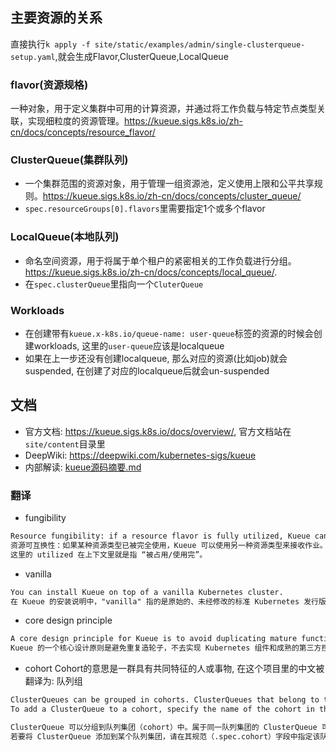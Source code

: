 ## 主要资源的关系
直接执行`k apply -f site/static/examples/admin/single-clusterqueue-setup.yaml`,就会生成Flavor,ClusterQueue,LocalQueue
### flavor(资源规格)
一种对象，用于定义集群中可用的计算资源，并通过将工作负载与特定节点类型关联，实现细粒度的资源管理。https://kueue.sigs.k8s.io/zh-cn/docs/concepts/resource_flavor/
### ClusterQueue(集群队列)
- 一个集群范围的资源对象，用于管理一组资源池，定义使用上限和公平共享规则。https://kueue.sigs.k8s.io/zh-cn/docs/concepts/cluster_queue/
- `spec.resourceGroups[0].flavors`里需要指定1个或多个flavor
### LocalQueue(本地队列)
- 命名空间资源，用于将属于单个租户的紧密相关的工作负载进行分组。https://kueue.sigs.k8s.io/zh-cn/docs/concepts/local_queue/. 
- 在`spec.clusterQueue`里指向一个`CluterQueue`
### Workloads
- 在创建带有`kueue.x-k8s.io/queue-name: user-queue`标签的资源的时候会创建workloads, 这里的`user-queue`应该是localqueue
- 如果在上一步还没有创建localqueue, 那么对应的资源(比如job)就会suspended, 在创建了对应的localqueue后就会un-suspended

## 文档
- 官方文档: https://kueue.sigs.k8s.io/docs/overview/, 官方文档站在`site/content`目录里
- DeepWiki: https://deepwiki.com/kubernetes-sigs/kueue
- 内部解读: [kueue源码摘要.md](kueue%E6%BA%90%E7%A0%81%E6%91%98%E8%A6%81.md)
### 翻译
- fungibility
```txt
Resource fungibility: if a resource flavor is fully utilized, Kueue can admit the job using a different flavor.
资源可互换性：如果某种资源类型已被完全使用，Kueue 可以使用另一种资源类型来接收作业。  
这里的 utilized 在上下文里就是指 “被占用/使用完”。  

```
- vanilla
```txt
You can install Kueue on top of a vanilla Kubernetes cluster.
在 Kueue 的安装说明中，"vanilla" 指的是原始的、未经修改的标准 Kubernetes 发行版。它不像 OpenShift、RKE 或 Tanzu 那样被特定厂商额外封装或深度定制。
```
- core design principle
```txt
A core design principle for Kueue is to avoid duplicating mature functionality in Kubernetes components and well-established third-party controllers. Autoscaling, pod-to-node scheduling and job lifecycle management are the responsibility of cluster-autoscaler, kube-scheduler and kube-controller-manager, respectively. Advanced admission control can be delegated to controllers such as gatekeeper.
Kueue 的一个核心设计原则是避免重复造轮子，不去实现 Kubernetes 组件和成熟的第三方控制器里已经具备的功能。自动扩缩容、Pod 到节点的调度以及作业生命周期管理，分别由 cluster-autoscaler、kube-scheduler 和 kube-controller-manager 负责。更高级的准入控制可以交给像 gatekeeper 这样的控制器来处理。
```
- cohort
  Cohort的意思是一群具有共同特征的人或事物, 在这个项目里的中文被翻译为: 队列组
```txt
ClusterQueues can be grouped in cohorts. ClusterQueues that belong to the same cohort can borrow unused quota from each other.
To add a ClusterQueue to a cohort, specify the name of the cohort in the .spec.cohort field. All ClusterQueues that have a matching spec.cohort are part of the same cohort. If the spec.cohort field is empty, the ClusterQueue doesn’t belong to any cohort, and thus it cannot borrow quota from any other ClusterQueue

ClusterQueue 可以分组到队列集团（cohort）中。属于同一队列集团的 ClusterQueue 可以相互借用未使用的配额.
若要将 ClusterQueue 添加到某个队列集团，请在其规范（.spec.cohort）字段中指定该队列集团的名称。所有具有相同 spec.cohort值的 ClusterQueue 都属于同一个队列集团。如果 spec.cohort字段为空，则该 ClusterQueue 不属于任何队列集团，因此它无法从任何其他 ClusterQueue 借用配额.
```